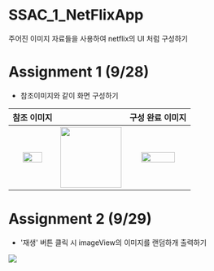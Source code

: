 # SSAC_1_NetFlixApp
주어진 이미지 자료들을 사용하여 netflix의 UI 처럼 구성하기

# Assignment 1 (9/28)
- 참조이미지와 같이 화면 구성하기

|참조 이미지||구성 완료 이미지|
|:---:|:---:|:---:|
  |<img width="70%" src="https://user-images.githubusercontent.com/59866819/135194281-1cfc39a7-8b54-475b-aa6a-cbe29eb29b57.png" />|<img width="120" src="https://user-images.githubusercontent.com/59866819/135194858-4405d3a0-0de3-4ca6-a594-3b08e0ae951b.png" />|<img width="77%" src="https://user-images.githubusercontent.com/59866819/135195641-f06efdbb-2082-499a-9bd7-22e52eaab4df.png" />|

# Assignment 2 (9/29)
- '재생' 버튼 클릭 시 imageView의 이미지를 랜덤하개 출력하기
<img src="https://user-images.githubusercontent.com/59866819/135201745-9871bf63-bbe6-4db9-89e2-e274ccb57961.gif" />
